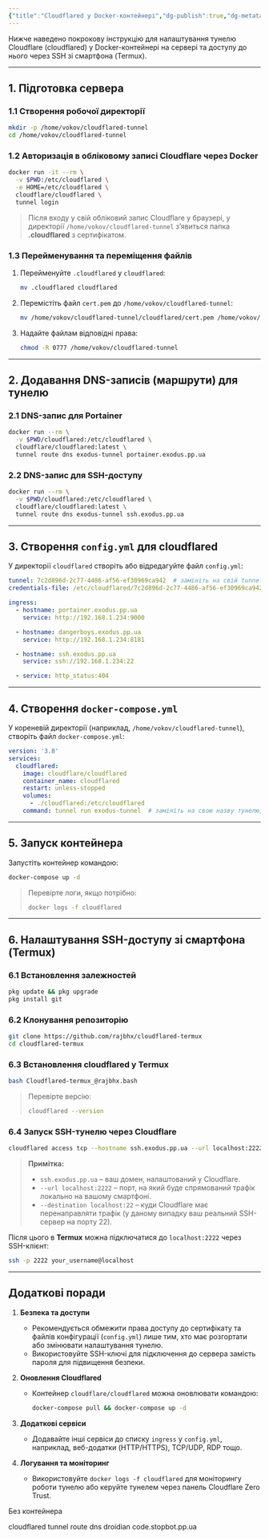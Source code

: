 ```yaml
---
{"title":"Cloudflared у Docker-контейнері","dg-publish":true,"dg-metatags":null,"dg-home":null,"permalink":"/dokumentacziya-do-proektu-exodus-pp-ua/cloudflared-u-docker-kontejneri/","dgPassFrontmatter":true,"noteIcon":""}
---
```



Нижче наведено покрокову інструкцію для налаштування тунелю Cloudflare (cloudflared) у Docker-контейнері на сервері та доступу до нього через SSH зі смартфона (Termux).

---

## 1. Підготовка сервера

### 1.1 Створення робочої директорії
```bash
mkdir -p /home/vokov/cloudflared-tunnel
cd /home/vokov/cloudflared-tunnel
````

### 1.2 Авторизація в обліковому записі Cloudflare через Docker

```bash
docker run -it --rm \
  -v $PWD:/etc/cloudflared \
  -e HOME=/etc/cloudflared \
  cloudflare/cloudflared \
  tunnel login
```

> Після входу у свій обліковий запис Cloudflare у браузері, у директорії `/home/vokov/cloudflared-tunnel` з’явиться папка **.cloudflared** з сертифікатом.

### 1.3 Перейменування та переміщення файлів

1. Перейменуйте `.cloudflared` у `cloudflared`:
    
    ```bash
    mv .cloudflared cloudflared
    ```
    
2. Перемістіть файл `cert.pem` до `/home/vokov/cloudflared-tunnel`:
    
    ```bash
    mv /home/vokov/cloudflared-tunnel/cloudflared/cert.pem /home/vokov/cloudflared-tunnel
    ```
    
3. Надайте файлам відповідні права:
    
    ```bash
    chmod -R 0777 /home/vokov/cloudflared-tunnel
    ```
    

---

## 2. Додавання DNS-записів (маршрути) для тунелю

### 2.1 DNS-запис для Portainer

```bash
docker run --rm \
  -v $PWD/cloudflared:/etc/cloudflared \
  cloudflare/cloudflared:latest \
  tunnel route dns exodus-tunnel portainer.exodus.pp.ua
```

### 2.2 DNS-запис для SSH-доступу

```bash
docker run --rm \
  -v $PWD/cloudflared:/etc/cloudflared \
  cloudflare/cloudflared:latest \
  tunnel route dns exodus-tunnel ssh.exodus.pp.ua
```

---

## 3. Створення `config.yml` для cloudflared

У директорії `cloudflared` створіть або відредагуйте файл `config.yml`:

```yaml
tunnel: 7c2d896d-2c77-4486-af56-ef30969ca942  # замініть на свій tunnel ID
credentials-file: /etc/cloudflared/7c2d896d-2c77-4486-af56-ef30969ca942.json

ingress:
  - hostname: portainer.exodus.pp.ua
    service: http://192.168.1.234:9000

  - hostname: dangerboys.exodus.pp.ua
    service: http://192.168.1.234:8181

  - hostname: ssh.exodus.pp.ua
    service: ssh://192.168.1.234:22

  - service: http_status:404
```

---

## 4. Створення `docker-compose.yml`

У кореневій директорії (наприклад, `/home/vokov/cloudflared-tunnel`), створіть файл `docker-compose.yml`:

```yaml
version: '3.8'
services:
  cloudflared:
    image: cloudflare/cloudflared
    container_name: cloudflared
    restart: unless-stopped
    volumes:
      - ./cloudflared:/etc/cloudflared
    command: tunnel run exodus-tunnel  # замініть на свою назву тунелю, якщо інша
```

---

## 5. Запуск контейнера

Запустіть контейнер командою:

```bash
docker-compose up -d
```

> Перевірте логи, якщо потрібно:
> 
> ```bash
> docker logs -f cloudflared
> ```

---

## 6. Налаштування SSH-доступу зі смартфона (Termux)

### 6.1 Встановлення залежностей

```bash
pkg update && pkg upgrade
pkg install git
```

### 6.2 Клонування репозиторію

```bash
git clone https://github.com/rajbhx/cloudflared-termux
cd cloudflared-termux
```

### 6.3 Встановлення cloudflared у Termux

```bash
bash Cloudflared-termux_@rajbhx.bash
```

> Перевірте версію:
> 
> ```bash
> cloudflared --version
> ```

### 6.4 Запуск SSH-тунелю через Cloudflare

```bash
cloudflared access tcp --hostname ssh.exodus.pp.ua --url localhost:2222 --destination localhost:22
```

> **Примітка:**
> 
> - `ssh.exodus.pp.ua` – ваш домен, налаштований у Cloudflare.
> - `--url localhost:2222` – порт, на який буде спрямований трафік локально на вашому смартфоні.
> - `--destination localhost:22` – куди Cloudflare має перенаправляти трафік (у даному випадку ваш реальний SSH-сервер на порту 22).

Після цього в **Termux** можна підключатися до `localhost:2222` через SSH-клієнт:

```bash
ssh -p 2222 your_username@localhost
```

---

## Додаткові поради

1. **Безпека та доступи**
    
    - Рекомендується обмежити права доступу до сертифікату та файлів конфігурації (`config.yml`) лише тим, хто має розгортати або змінювати налаштування тунелю.
    - Використовуйте SSH-ключі для підключення до сервера замість пароля для підвищення безпеки.
2. **Оновлення Cloudflared**
    
    - Контейнер `cloudflare/cloudflared` можна оновлювати командою:
        
        ```bash
        docker-compose pull && docker-compose up -d
        ```
        
3. **Додаткові сервіси**
    
    - Додавайте інші сервіси до списку `ingress` у `config.yml`, наприклад, веб-додатки (HTTP/HTTPS), TCP/UDP, RDP тощо.
4. **Логування та моніторинг**
    
    - Використовуйте `docker logs -f cloudflared` для моніторингу роботи тунелю або керуйте тунелем через панель Cloudflare Zero Trust.


Без контейнера 

cloudflared tunnel route dns droidian code.stopbot.pp.ua
